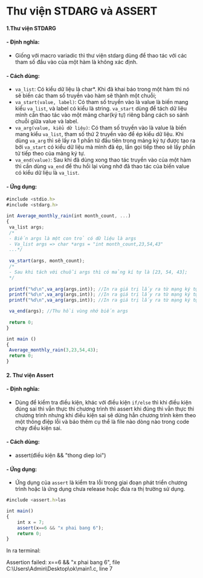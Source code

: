
# Thư viện STDARG và ASSERT
#### 1.Thư viện STDARG
#### - Định nghĩa: 
- Giống với macro variadic thì thư viện stdarg dùng để thao tác với các tham số đầu vào của một hàm là không xác định.
#### - Cách dùng:
  - ` va_list `: Có kiểu dữ liệu là char*. Khi đã khai báo trong một hàm thì nó sẽ biến các tham số truyền vào hàm sẽ thành một chuỗi;
 -  `va_start(value, label)`: Có tham số truyền vào là value là biến mang kiểu `va_list`, và label có kiểu là string. `va_start` dùng để tách dữ liệu mình cần thao tác vào một mảng char(ký tự) riêng bằng cách so sánh chuỗi giữa value và label.
- `va_arg(value, kiểu dữ liệu)`: Có tham số truyền vào là value là biến mang kiểu `va_list`, tham số thứ 2 truyền vào để ép kiểu dữ liệu. Khi dùng `va_arg` thì sẽ lấy ra 1 phần tử đầu tiên trong mảng ký tự được tạo ra bởi `va_start` có kiểu dữ liệu mà mình đã ép, lần gọi tiếp theo sẽ lấy phần tử tiếp theo của mảng ký tự.
- `va_end(value)`: Sau khi đã dùng xong thao tác truyền vào của một hàm thì cần dùng `va_end` để thu hồi lại vùng nhớ đã thao tác của biến value có kiểu dữ liệu là `va_list`.
#### - Ứng dụng:
 ``` javascript
 #include <stdio.h>
 #include <stdarg.h>

int Average_monthly_rain(int month_count, ...)
{
  va_list args; 
  /*
  - Biến args là một con trỏ có dữ liệu là args
  - Va_list args => char *args = "int month_count,23,54,43"
  ...*/
  
  va_start(args, month_count);
  /*
  - Sau khi tách với chuỗi args thì có mảng kí tự là [23, 54, 43];
  */
  
  printf("%d\n",va_arg(args,int)); //In ra giá trị lấy ra từ mạng ký tự là 23
  printf("%d\n",va_arg(args,int)); //In ra giá trị lấy ra từ mạng ký tự là 54
  printf("%d\n",va_arg(args,int)); //In ra giá trị lấy ra từ mạng ký tự là 43

  va_end(args); //Thu hồi vùng nhớ biến args
  
  return 0;
}

int main ()
{
  Average_monthly_rain(3,23,54,43);
  return 0;
}

```
#### 2. Thư viện Assert
#### - Định nghĩa: 
- Dùng để kiểm tra điều kiện, khác với điều kiện `if/else` thì khi điều kiện đúng sai thì vẫn thực thi chương trình thì assert khi đúng thì vẫn thực thi chương trình nhưng khi điều kiện sai sẽ dừng hẳn chương trình kèm theo một thông điệp lỗi và báo thêm cụ thể là file nào dòng nào trong code chạy điều kiện sai. 
#### - Cách dùng:
- assert(điều kiện && "thong diep loi")
#### - Ứng dụng:
- Ứng dụng của `assert` là kiểm tra lỗi trong giai đoạn phát triển chương trình hoặc là ứng dụng chưa release hoặc đưa ra thị trường sử dụng.
``` javascript
#include <assert.h>las

int main()
{
    int x = 7;
    assert(x==6 && "x phai bang 6");
    return 0;
}
```
In ra terminal:

Assertion failed: x==6 && "x phai bang 6", file C:\Users\Admin\Desktop\ok\main1.c, line 7